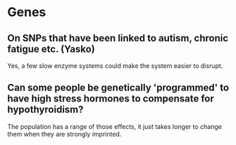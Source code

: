# Genes

## On SNPs that have been linked to autism, chronic fatigue etc. (Yasko)
Yes, a few slow enzyme systems could make the system easier to disrupt.

## Can some people be genetically 'programmed' to have high stress hormones to compensate for hypothyroidism?
The population has a range of those effects, it just takes longer to change them when they are strongly imprinted.
